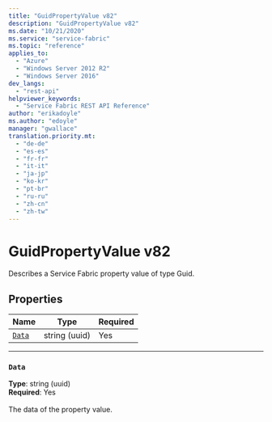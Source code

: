 ```yaml
---
title: "GuidPropertyValue v82"
description: "GuidPropertyValue v82"
ms.date: "10/21/2020"
ms.service: "service-fabric"
ms.topic: "reference"
applies_to: 
  - "Azure"
  - "Windows Server 2012 R2"
  - "Windows Server 2016"
dev_langs: 
  - "rest-api"
helpviewer_keywords: 
  - "Service Fabric REST API Reference"
author: "erikadoyle"
ms.author: "edoyle"
manager: "gwallace"
translation.priority.mt: 
  - "de-de"
  - "es-es"
  - "fr-fr"
  - "it-it"
  - "ja-jp"
  - "ko-kr"
  - "pt-br"
  - "ru-ru"
  - "zh-cn"
  - "zh-tw"
---
```

# GuidPropertyValue v82

Describes a Service Fabric property value of type Guid.

## Properties
| Name | Type | Required |
| --- | --- | --- |
| [`Data`](#data) | string (uuid) | Yes |

____
### `Data`
__Type__: string (uuid) <br/>
__Required__: Yes<br/>
<br/>
The data of the property value.
